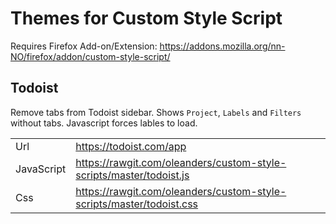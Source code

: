 # Themes for Custom Style Script

Requires Firefox Add-on/Extension: https://addons.mozilla.org/nn-NO/firefox/addon/custom-style-script/

## Todoist

Remove tabs from Todoist sidebar. Shows `Project`, `Labels` and `Filters` without tabs. Javascript forces lables to load.

| | |
|-|-|
| Url         | https://todoist.com/app |
| JavaScript  | https://rawgit.com/oleanders/custom-style-scripts/master/todoist.js |
| Css         | https://rawgit.com/oleanders/custom-style-scripts/master/todoist.css |

